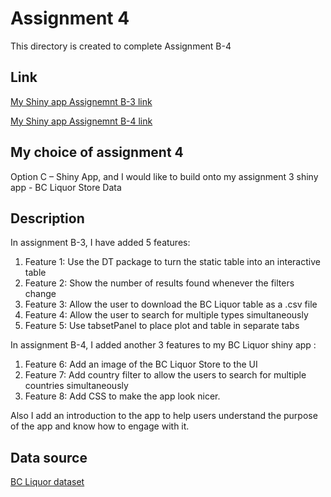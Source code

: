 # Assignment 4
This directory is created to complete Assignment B-4

## Link
[My Shiny app Assignemnt B-3 link](https://qinhuaixu.shinyapps.io/assignment-b3-qinhuai_xu/) 

[My Shiny app Assignemnt B-4 link](https://qinhuaixu.shinyapps.io/assignment-b4-qinhuai_xu/) 

## My choice of assignment 4
Option C – Shiny App, and I would like to build onto my assignment 3 shiny app - BC Liquor Store Data

## Description
In assignment B-3, I have added 5 features:
1. Feature 1: Use the DT package to turn the static table into an interactive table
2. Feature 2: Show the number of results found whenever the filters change
3. Feature 3: Allow the user to download the BC Liquor table as a .csv file
4. Feature 4: Allow the user to search for multiple types simultaneously
5. Feature 5: Use tabsetPanel to place plot and table in separate tabs


In assignment B-4, I added another 3 features to my BC Liquor shiny app :
1. Feature 6: Add an image of the BC Liquor Store to the UI
2. Feature 7: Add country filter to allow the users to search for multiple countries simultaneously
3. Feature 8: Add CSS to make the app look nicer.

Also I add an introduction to the app to help users understand the purpose of the app and know how to engage with it.

## Data source
[BC Liquor dataset](https://github.com/daattali/shiny-server/blob/master/bcl/data/bcl-data.csv)
